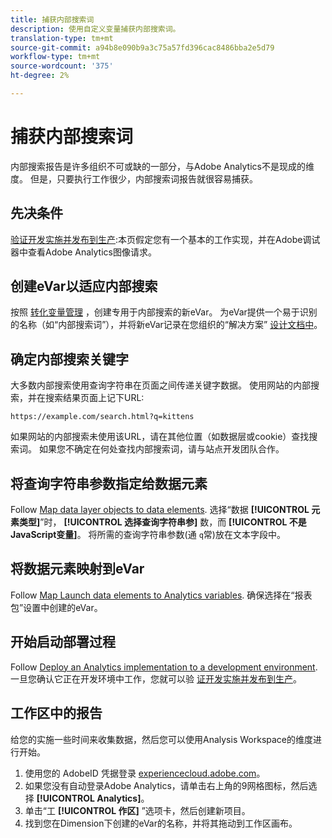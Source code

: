 ```yaml
---
title: 捕获内部搜索词
description: 使用自定义变量捕获内部搜索词。
translation-type: tm+mt
source-git-commit: a94b8e090b9a3c75a57fd396cac8486bba2e5d79
workflow-type: tm+mt
source-wordcount: '375'
ht-degree: 2%

---
```



# 捕获内部搜索词

内部搜索报告是许多组织不可或缺的一部分，与Adobe Analytics不是现成的维度。 但是，只要执行工作很少，内部搜索词报告就很容易捕获。

## 先决条件

[验证开发实施并发布到生产](../launch/validate-publish-prod.md):本页假定您有一个基本的工作实现，并在Adobe调试器中查看Adobe Analytics图像请求。

## 创建eVar以适应内部搜索

按照 [转化变量管理](/help/admin/admin/conversion-var-admin/conversion-var-admin.md) ，创建专用于内部搜索的新eVar。 为eVar提供一个易于识别的名称（如“内部搜索词”），并将新eVar记录在您组织的“解决方案” [设计文档中](../prepare/solution-design.md)。

## 确定内部搜索关键字

大多数内部搜索使用查询字符串在页面之间传递关键字数据。 使用网站的内部搜索，并在搜索结果页面上记下URL:

`https://example.com/search.html?q=kittens`

如果网站的内部搜索未使用该URL，请在其他位置（如数据层或cookie）查找搜索词。 如果您不确定在何处查找内部搜索词，请与站点开发团队合作。

## 将查询字符串参数指定给数据元素

Follow [Map data layer objects to data elements](../launch/layer-to-elements.md). 选择“数据 **[!UICONTROL 元素类型]**”时， **[!UICONTROL 选择查询字符串参]** 数，而 **[!UICONTROL 不是JavaScript变量]**。 将所需的查询字符串参数(通 `q`常)放在文本字段中。

## 将数据元素映射到eVar

Follow [Map Launch data elements to Analytics variables](../launch/elements-to-variable.md). 确保选择在“报表包”设置中创建的eVar。

## 开始启动部署过程

Follow [Deploy an Analytics implementation to a development environment](../launch/deploy-dev.md). 一旦您确认它正在开发环境中工作，您就可以验 [证开发实施并发布到生产](../launch/validate-publish-prod.md)。

## 工作区中的报告

给您的实施一些时间来收集数据，然后您可以使用Analysis Workspace的维度进行开始。

1. 使用您的 AdobeID 凭据登录 [experiencecloud.adobe.com](https://experiencecloud.adobe.com)。
2. 如果您没有自动登录Adobe Analytics，请单击右上角的9网格图标，然后选择 **[!UICONTROL Analytics]**。
3. 单击“工 **[!UICONTROL 作区]** ”选项卡，然后创建新项目。
4. 找到您在Dimension下创建的eVar的名称，并将其拖动到工作区画布。
